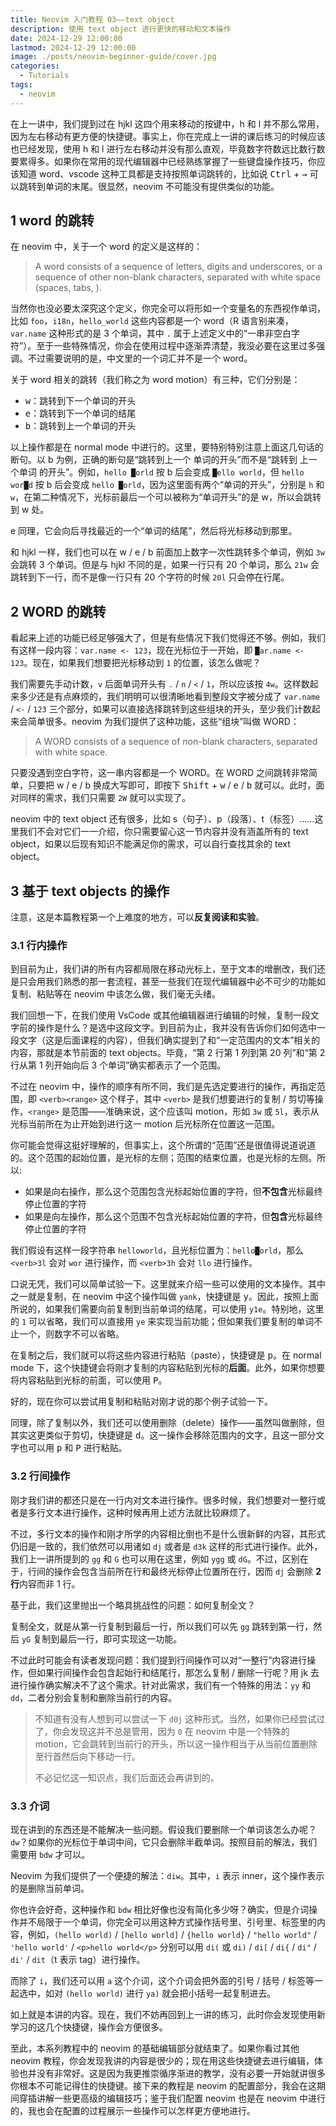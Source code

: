 ```yaml
---
title: Neovim 入门教程 03——text object
description: 使用 text object 进行更快的移动和文本操作
date: 2024-12-29 12:00:00
lastmod: 2024-12-29 12:00:00
image: ./posts/neovim-beginner-guide/cover.jpg
categories:
  - Tutorials
tags:
  - neovim
---
```


在上一讲中，我们提到过在 hjkl 这四个用来移动的按键中，h 和 l 并不那么常用，因为左右移动有更方便的快捷键。事实上，你在完成上一讲的课后练习的时候应该也已经发现，使用 h 和 l 进行左右移动并没有那么直观，毕竟数字符数远比数行数要累得多。如果你在常用的现代编辑器中已经熟练掌握了一些键盘操作技巧，你应该知道 word、vscode 这种工具都是支持按照单词跳转的，比如说 <kbd>Ctrl</kbd> + <kbd>→</kbd> 可以跳转到单词的末尾。很显然，neovim 不可能没有提供类似的功能。

## 1 word 的跳转

在 neovim 中，关于一个 word 的定义是这样的：

> A word consists of a sequence of letters, digits and underscores, or a sequence of other non-blank characters, separated with white space (spaces, tabs, <EOL>).

当然你也没必要太深究这个定义，你完全可以将形如一个变量名的东西视作单词，比如 `foo`，`i18n`，`hello_world` 这些内容都是一个 word（R 语言别来凑，`var.name` 这种形式的是 3 个单词，其中 `.` 属于上述定义中的“一串非空白字符”）。至于一些特殊情况，你会在使用过程中逐渐弄清楚，我没必要在这里过多强调。不过需要说明的是，中文里的一个词汇并不是一个 word。

关于 word 相关的跳转（我们称之为 word motion）有三种，它们分别是：

- <kbd>w</kbd>：跳转到下一个单词的开头
- <kbd>e</kbd>：跳转到下一个单词的结尾
- <kbd>b</kbd>：跳转到上一个单词的开头

以上操作都是在 normal mode 中进行的。这里，要特别特别注意上面这几句话的断句。以 b 为例，正确的断句是“跳转到上一个 单词的开头”而不是“跳转到 上一个单词 的开头”。例如，`hello █orld` 按 b 后会变成 `█ello world`，但 `hello wor█d` 按 b 后会变成 `hello █orld`，因为这里面有两个“单词的开头”，分别是 `h` 和 `w`，在第二种情况下，光标前最后一个可以被称为“单词开头”的是 w，所以会跳转到 w 处。

e 同理，它会向后寻找最近的一个“单词的结尾”，然后将光标移动到那里。

和 hjkl 一样，我们也可以在 w / e / b 前面加上数字一次性跳转多个单词，例如 `3w` 会跳转 3 个单词。但是与 hjkl 不同的是，如果一行只有 20 个单词，那么 `21w` 会跳转到下一行，而不是像一行只有 20 个字符的时候 `20l` 只会停在行尾。

## 2 WORD 的跳转

看起来上述的功能已经足够强大了，但是有些情况下我们觉得还不够。例如，我们有这样一段内容：`var.name <- 123`，现在光标位于一开始，即 `█ar.name <- 123`。现在，如果我们想要把光标移动到 `1` 的位置，该怎么做呢？

我们需要先手动计数，`v` 后面单词开头有 `.` / `n` / `<` / `1`，所以应该按 `4w`。这样数起来多少还是有点麻烦的，我们明明可以很清晰地看到整段文字被分成了 `var.name` / `<-` / `123` 三个部分，如果可以直接选择跳转到这些组块的开头，至少我们计数起来会简单很多。neovim 为我们提供了这种功能，这些“组块”叫做 WORD：

> A WORD consists of a sequence of non-blank characters, separated with white space.

只要没遇到空白字符，这一串内容都是一个 WORD。在 WORD 之间跳转非常简单，只要把 w / e / b 换成大写即可，即按下 <kbd>Shift</kbd> + <kbd>w</kbd> / <kbd>e</kbd> / <kbd>b</kbd> 就可以。此时，面对同样的需求，我们只需要 `2W` 就可以实现了。

neovim 中的 text object 还有很多，比如 s（句子）、p（段落）、t（标签）……这里我们不会对它们一一介绍，你只需要留心这一节内容并没有涵盖所有的 text object，如果以后现有知识不能满足你的需求，可以自行查找其余的 text object。

## 3 基于 text objects 的操作

注意，这是本篇教程第一个上难度的地方，可以**反复阅读和实验**。

### 3.1 行内操作

到目前为止，我们讲的所有内容都局限在移动光标上，至于文本的增删改，我们还是只会用我们熟悉的那一套流程，甚至一些我们在现代编辑器中必不可少的功能如复制、粘贴等在 neovim 中该怎么做，我们毫无头绪。

我们回想一下，在我们使用 VsCode 或其他编辑器进行编辑的时候，复制一段文字前的操作是什么？是选中这段文字。到目前为止，我并没有告诉你们如何选中一段文字（这是后面课程的内容），但我们确实提到了和“一定范围内的文本”相关的内容，那就是本节前面的 text objects。毕竟，“第 2 行第 1 列到第 20 列”和“第 2 行从第 1 列开始向后 3 个单词”确实都表示了一个范围。

不过在 neovim 中，操作的顺序有所不同，我们是先选定要进行的操作，再指定范围，即 `<verb><range>` 这个样子，其中 `<verb>` 是我们想要进行的复制 / 剪切等操作，`<range>` 是范围——准确来说，这个应该叫 motion，形如 `3w` 或 `5l`，表示从光标当前所在为止开始到进行这一 motion 后光标所在位置这一范围。

你可能会觉得这挺好理解的，但事实上，这个所谓的“范围”还是很值得说道说道的。这个范围的起始位置，是光标的左侧；范围的结束位置，也是光标的左侧。所以:

- 如果是向右操作，那么这个范围包含光标起始位置的字符，但**不包含**光标最终停止位置的字符
- 如果是向左操作，那么这个范围不包含光标起始位置的字符，但**包含**光标最终停止位置的字符

我们假设有这样一段字符串 `helloworld`，且光标位置为：`hello█orld`，那么 `<verb>3l` 会对 `wor` 进行操作，而 `<verb>3h` 会对 `llo` 进行操作。

口说无凭，我们可以简单试验一下。这里就来介绍一些可以使用的文本操作。其中之一就是复制，在 neovim 中这个操作叫做 `yank`，快捷键是 <kbd>y</kbd>。因此，按照上面所说的，如果我们需要向前复制到当前单词的结尾，可以使用 `y1e`。特别地，这里的 `1` 可以省略，我们可以直接用 `ye` 来实现当前功能；但如果我们要复制的单词不止一个，则数字不可以省略。

在复制之后，我们就可以将这些内容进行粘贴（paste），快捷键是 <kbd>p</kbd>。在 normal mode 下，这个快捷键会将刚才复制的内容粘贴到光标的**后面**。此外，如果你想要将内容粘贴到光标的前面，可以使用 <kbd>P</kbd>。

好的，现在你可以尝试用复制和粘贴对刚才说的那个例子试验一下。

同理，除了复制以外，我们还可以使用删除（delete）操作——虽然叫做删除，但其实这更类似于剪切，快捷键是 <kbd>d</kbd>。这一操作会移除范围内的文字，且这一部分文字也可以用 <kbd>p</kbd> 和 <kbd>P</kbd> 进行粘贴。

### 3.2 行间操作

刚才我们讲的都还只是在一行内对文本进行操作。很多时候，我们想要对一整行或者是多行文本进行操作，这种时候再用上述方法就比较麻烦了。

不过，多行文本的操作和刚才所学的内容相比倒也不是什么很新鲜的内容，其形式仍旧是一致的，我们依然可以用诸如 `dj` 或者是 `d3k` 这样的形式进行操作。此外，我们上一讲所提到的 `gg` 和 `G` 也可以用在这里，例如 `ygg` 或 `dG`。不过，区别在于，行间的操作会包含当前所在行和最终光标停止位置所在行，因而 `dj` 会删除 **2 行**内容而非 1 行。

基于此，我们这里抛出一个略具挑战性的问题：如何复制全文？

复制全文，就是从第一行复制到最后一行，所以我们可以先 `gg` 跳转到第一行，然后 `yG` 复制到最后一行，即可实现这一功能。

不过此时可能会有读者发现问题：我们提到行间操作可以对“一整行”内容进行操作，但如果行间操作会包含起始行和结尾行，那怎么复制 / 删除一行呢？用 jk 去进行操作确实解决不了这个需求。针对此需求，我们有一个特殊的用法：`yy` 和 `dd`，二者分别会复制和删除当前行的内容。

> 不知道有没有人想到可以尝试一下 `d0j` 这种形式。当然，如果你已经尝试过了，你会发现这并不总是管用，因为 `0` 在 neovim 中是一个特殊的 motion，它会跳转到当前行的开头，所以这一操作相当于从当前位置删除至行首然后向下移动一行。
>
> 不必记忆这一知识点，我们后面还会再讲到的。

### 3.3 介词

现在讲到的东西还是不能解决一些问题。假设我们要删除一个单词该怎么办呢？`dw`？如果你的光标位于单词中间，它只会删除半截单词。按照目前的解法，我们需要用 `bdw` 才可以。

Neovim 为我们提供了一个便捷的解法：`diw`。其中，`i` 表示 inner，这个操作表示的是删除当前单词。

你也许会好奇，这种操作和 `bdw` 相比好像也没有简化多少呀？确实，但是介词操作并不局限于一个单词，你完全可以用这种方式操作括号里、引号里、标签里的内容，例如，`(hello world)` / `[hello world]` / `{hello world}` / `"hello world"` / `'hello world'` / `<p>hello world</p>` 分别可以用 `di(` 或 `di)` / `di[` / `di{` / `di"` / `di'` / `dit`（t 表示 tag）进行操作。

而除了 `i`，我们还可以用 `a` 这个介词，这个介词会把外面的引号 / 括号 / 标签等一起选中，如对 `(hello world)` 进行 `ya)` 就会把小括号一起复制进去。

如上就是本讲的内容。现在，我们不妨再回到上一讲的练习，此时你会发现使用新学习的这几个快捷键，操作会方便很多。

至此，本系列教程中的 neovim 的基础编辑部分就结束了。如果你看过其他 neovim 教程，你会发现我讲的内容是很少的；现在用这些快捷键去进行编辑，体验也并没有非常好。这是因为我更推崇循序渐进的教学，没有必要一开始就讲很多你根本不可能记得住的快捷键。接下来的教程是 neovim 的配置部分，我会在这期间穿插讲解一些更高级的编辑技巧；鉴于我们配置 neovim 也是在 neovim 中进行的，我也会在配置的过程展示一些操作可以怎样更方便地进行。
